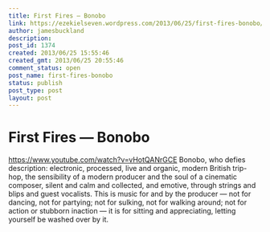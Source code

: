 ```yaml
---
title: First Fires — Bonobo
link: https://ezekielseven.wordpress.com/2013/06/25/first-fires-bonobo/
author: jamesbuckland
description: 
post_id: 1374
created: 2013/06/25 15:55:46
created_gmt: 2013/06/25 20:55:46
comment_status: open
post_name: first-fires-bonobo
status: publish
post_type: post
layout: post
---
```


# First Fires — Bonobo

https://www.youtube.com/watch?v=vHotQANrGCE Bonobo, who defies description: electronic, processed, live and organic, modern British trip-hop, the sensibility of a modern producer and the soul of a cinematic composer, silent and calm and collected, and emotive, through strings and blips and guest vocalists. This is music for and by the producer — not for dancing, not for partying; not for sulking, not for walking around; not for action or stubborn inaction — it is for sitting and appreciating, letting yourself be washed over by it.